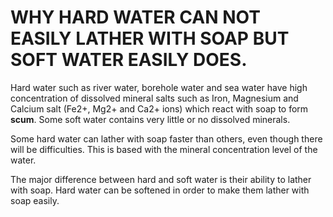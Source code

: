 # WHY HARD WATER CAN NOT EASILY LATHER WITH SOAP BUT SOFT WATER EASILY DOES.

Hard water such as river water, borehole water and sea water have high concentration of dissolved mineral salts such as Iron, Magnesium and Calcium salt (Fe2+, Mg2+ and Ca2+ ions) which react with soap to form **scum**. Some soft water contains very little or no dissolved minerals.

Some hard water can lather with soap faster than others, even though there will be difficulties. This is based with the mineral concentration level of the water.

The major difference between hard and soft water is their ability to lather with soap. Hard water can be softened in order to make them lather with soap easily.


